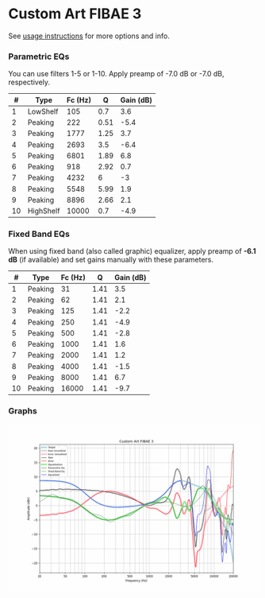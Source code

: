 # Custom Art FIBAE 3
See [usage instructions](https://github.com/jaakkopasanen/AutoEq#usage) for more options and info.

### Parametric EQs
You can use filters 1-5 or 1-10. Apply preamp of -7.0 dB or -7.0 dB, respectively.

|   # | Type      |   Fc (Hz) |    Q |   Gain (dB) |
|-----|-----------|-----------|------|-------------|
|   1 | LowShelf  |       105 | 0.7  |         3.6 |
|   2 | Peaking   |       222 | 0.51 |        -5.4 |
|   3 | Peaking   |      1777 | 1.25 |         3.7 |
|   4 | Peaking   |      2693 | 3.5  |        -6.4 |
|   5 | Peaking   |      6801 | 1.89 |         6.8 |
|   6 | Peaking   |       918 | 2.92 |         0.7 |
|   7 | Peaking   |      4232 | 6    |        -3   |
|   8 | Peaking   |      5548 | 5.99 |         1.9 |
|   9 | Peaking   |      8896 | 2.66 |         2.1 |
|  10 | HighShelf |     10000 | 0.7  |        -4.9 |

### Fixed Band EQs
When using fixed band (also called graphic) equalizer, apply preamp of **-6.1 dB** (if available) and set gains manually with these parameters.

|   # | Type    |   Fc (Hz) |    Q |   Gain (dB) |
|-----|---------|-----------|------|-------------|
|   1 | Peaking |        31 | 1.41 |         3.5 |
|   2 | Peaking |        62 | 1.41 |         2.1 |
|   3 | Peaking |       125 | 1.41 |        -2.2 |
|   4 | Peaking |       250 | 1.41 |        -4.9 |
|   5 | Peaking |       500 | 1.41 |        -2.8 |
|   6 | Peaking |      1000 | 1.41 |         1.6 |
|   7 | Peaking |      2000 | 1.41 |         1.2 |
|   8 | Peaking |      4000 | 1.41 |        -1.5 |
|   9 | Peaking |      8000 | 1.41 |         6.7 |
|  10 | Peaking |     16000 | 1.41 |        -9.7 |

### Graphs
![](./Custom%20Art%20FIBAE%203.png)
